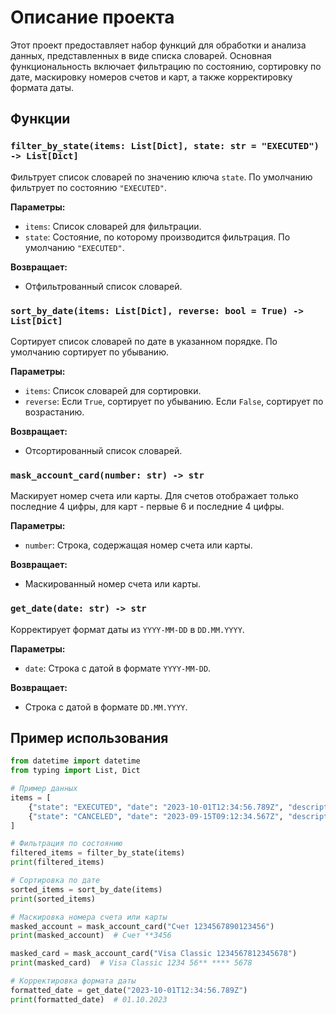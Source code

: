 # Описание проекта

Этот проект предоставляет набор функций для обработки и анализа данных, представленных в виде списка словарей. Основная функциональность включает фильтрацию по состоянию, сортировку по дате, маскировку номеров счетов и карт, а также корректировку формата даты.

## Функции

### `filter_by_state(items: List[Dict], state: str = "EXECUTED") -> List[Dict]`
Фильтрует список словарей по значению ключа `state`. По умолчанию фильтрует по состоянию `"EXECUTED"`.

**Параметры:**
- `items`: Список словарей для фильтрации.
- `state`: Состояние, по которому производится фильтрация. По умолчанию `"EXECUTED"`.

**Возвращает:**
- Отфильтрованный список словарей.

### `sort_by_date(items: List[Dict], reverse: bool = True) -> List[Dict]`
Сортирует список словарей по дате в указанном порядке. По умолчанию сортирует по убыванию.

**Параметры:**
- `items`: Список словарей для сортировки.
- `reverse`: Если `True`, сортирует по убыванию. Если `False`, сортирует по возрастанию.

**Возвращает:**
- Отсортированный список словарей.

### `mask_account_card(number: str) -> str`
Маскирует номер счета или карты. Для счетов отображает только последние 4 цифры, для карт - первые 6 и последние 4 цифры.

**Параметры:**
- `number`: Строка, содержащая номер счета или карты.

**Возвращает:**
- Маскированный номер счета или карты.

### `get_date(date: str) -> str`
Корректирует формат даты из `YYYY-MM-DD` в `DD.MM.YYYY`.

**Параметры:**
- `date`: Строка с датой в формате `YYYY-MM-DD`.

**Возвращает:**
- Строка с датой в формате `DD.MM.YYYY`.

## Пример использования

```python
from datetime import datetime
from typing import List, Dict

# Пример данных
items = [
    {"state": "EXECUTED", "date": "2023-10-01T12:34:56.789Z", "description": "Перевод организации", "from": "Счет 1234567890123456", "to": "Счет 9876543210987654", "operationAmount": {"amount": "1000.00", "currency": {"name": "USD", "code": "USD"}}},
    {"state": "CANCELED", "date": "2023-09-15T09:12:34.567Z", "description": "Перевод с карты на карту", "from": "Visa Classic 1234567812345678", "to": "Maestro 9876543298765432", "operationAmount": {"amount": "500.00", "currency": {"name": "EUR", "code": "EUR"}}},
]

# Фильтрация по состоянию
filtered_items = filter_by_state(items)
print(filtered_items)

# Сортировка по дате
sorted_items = sort_by_date(items)
print(sorted_items)

# Маскировка номера счета или карты
masked_account = mask_account_card("Счет 1234567890123456")
print(masked_account)  # Счет **3456

masked_card = mask_account_card("Visa Classic 1234567812345678")
print(masked_card)  # Visa Classic 1234 56** **** 5678

# Корректировка формата даты
formatted_date = get_date("2023-10-01T12:34:56.789Z")
print(formatted_date)  # 01.10.2023
